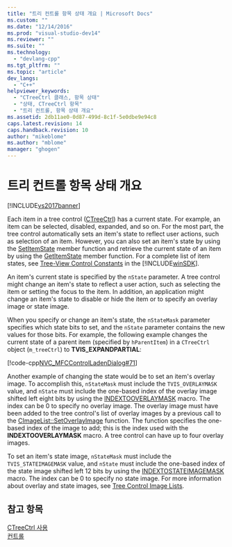 ```yaml
---
title: "트리 컨트롤 항목 상태 개요 | Microsoft Docs"
ms.custom: ""
ms.date: "12/14/2016"
ms.prod: "visual-studio-dev14"
ms.reviewer: ""
ms.suite: ""
ms.technology: 
  - "devlang-cpp"
ms.tgt_pltfrm: ""
ms.topic: "article"
dev_langs: 
  - "C++"
helpviewer_keywords: 
  - "CTreeCtrl 클래스, 항목 상태"
  - "상태, CTreeCtrl 항목"
  - "트리 컨트롤, 항목 상태 개요"
ms.assetid: 2db11ae0-0d87-499d-8c1f-5e0dbe9e94c8
caps.latest.revision: 14
caps.handback.revision: 10
author: "mikeblome"
ms.author: "mblome"
manager: "ghogen"
---
```

# 트리 컨트롤 항목 상태 개요
[!INCLUDE[vs2017banner](../assembler/inline/includes/vs2017banner.md)]

Each item in a tree control \([CTreeCtrl](../mfc/reference/ctreectrl-class.md)\) has a current state.  For example, an item can be selected, disabled, expanded, and so on.  For the most part, the tree control automatically sets an item's state to reflect user actions, such as selection of an item.  However, you can also set an item's state by using the [SetItemState](../Topic/CTreeCtrl::SetItemState.md) member function and retrieve the current state of an item by using the [GetItemState](../Topic/CTreeCtrl::GetItemState.md) member function.  For a complete list of item states, see [Tree\-View Control Constants](http://msdn.microsoft.com/library/windows/desktop/bb759985) in the [!INCLUDE[winSDK](../atl/includes/winsdk_md.md)].  
  
 An item's current state is specified by the `nState` parameter.  A tree control might change an item's state to reflect a user action, such as selecting the item or setting the focus to the item.  In addition, an application might change an item's state to disable or hide the item or to specify an overlay image or state image.  
  
 When you specify or change an item's state, the `nStateMask` parameter specifies which state bits to set, and the `nState` parameter contains the new values for those bits.  For example, the following example changes the current state of a parent item \(specified by `hParentItem`\) in a `CTreeCtrl` object \(`m_treeCtrl`\) to **TVIS\_EXPANDPARTIAL**:  
  
 [!code-cpp[NVC_MFCControlLadenDialog#71](../mfc/codesnippet/CPP/tree-control-item-states-overview_1.cpp)]  
  
 Another example of changing the state would be to set an item's overlay image.  To accomplish this, `nStateMask` must include the `TVIS_OVERLAYMASK` value, and `nState` must include the one\-based index of the overlay image shifted left eight bits by using the [INDEXTOOVERLAYMASK](http://msdn.microsoft.com/library/windows/desktop/bb761408) macro.  The index can be 0 to specify no overlay image.  The overlay image must have been added to the tree control's list of overlay images by a previous call to the [CImageList::SetOverlayImage](../Topic/CImageList::SetOverlayImage.md) function.  The function specifies the one\-based index of the image to add; this is the index used with the **INDEXTOOVERLAYMASK** macro.  A tree control can have up to four overlay images.  
  
 To set an item's state image, `nStateMask` must include the `TVIS_STATEIMAGEMASK` value, and `nState` must include the one\-based index of the state image shifted left 12 bits by using the [INDEXTOSTATEIMAGEMASK](http://msdn.microsoft.com/library/windows/desktop/bb775597) macro.  The index can be 0 to specify no state image.  For more information about overlay and state images, see [Tree Control Image Lists](../mfc/tree-control-image-lists.md).  
  
## 참고 항목  
 [CTreeCtrl 사용](../mfc/using-ctreectrl.md)   
 [컨트롤](../mfc/controls-mfc.md)